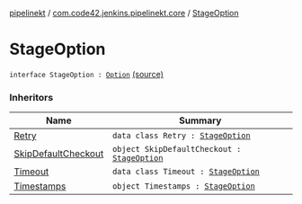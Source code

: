 [pipelinekt](../index.md) / [com.code42.jenkins.pipelinekt.core](index.md) / [StageOption](./-stage-option.md)

# StageOption

`interface StageOption : `[`Option`](-option.md) [(source)](https://github.com/code42/pipelinekt/tree/master/core/src/main/kotlin/com/code42/jenkins/pipelinekt/core/StageOption.kt#L3)

### Inheritors

| Name | Summary |
|---|---|
| [Retry](../com.code42.jenkins.pipelinekt.internal.option/-retry/index.md) | `data class Retry : `[`StageOption`](./-stage-option.md) |
| [SkipDefaultCheckout](../com.code42.jenkins.pipelinekt.internal.option/-skip-default-checkout/index.md) | `object SkipDefaultCheckout : `[`StageOption`](./-stage-option.md) |
| [Timeout](../com.code42.jenkins.pipelinekt.internal.option/-timeout/index.md) | `data class Timeout : `[`StageOption`](./-stage-option.md) |
| [Timestamps](../com.code42.jenkins.pipelinekt.internal.option/-timestamps/index.md) | `object Timestamps : `[`StageOption`](./-stage-option.md) |
